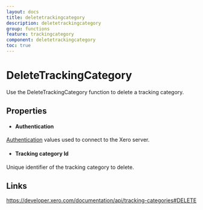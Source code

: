 ```yaml
---
layout: docs
title: deletetrackingcategory
description: deletetrackingcategory
group: functions
feature: trackingcategory
component: deletetrackingcategory
toc: true
---
```

DeleteTrackingCategory
============

Use the DeleteTrackingCategory function to delete a tracking category.

Properties
----------

- #### Authentication
[Authentication](../../../Common/Authentication/Index.md) values used to connect to the Xero server.
- #### Tracking category Id
Unique identifier of the tracking category to delete.


Links
-----

https://developer.xero.com/documentation/api/tracking-categories#DELETE
